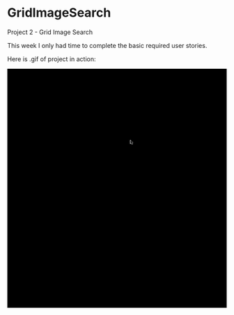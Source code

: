 GridImageSearch
===============

Project 2 - Grid Image Search

This week I only had time to complete the basic required user stories.

Here is .gif of project in action:

![Grid Image Search Walkthrough Gif](GridImageSearchWalkthrogh.gif)
